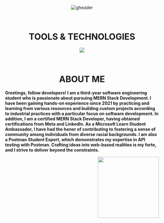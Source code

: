 <div align="center" width="50">
  
![gheader](https://iili.io/HO2glqX.jpg)
  
<div align="center">
  
<!--- a bit of vertical space & languages text --->
<div>&nbsp;</div>
<h1 align="center">
TOOLS & TECHNOLOGIES
</h1>

<div></div>
  
<!--- language icons --->
<p align="center">
<a href="https://skillicons.dev">
<img src="https://skillicons.dev/icons?i=html,css,sass,bootstrap,js,react,mui,nodejs,expressjs,mongodb,mysql,firebase,redux,regex,postman,netlify,vercel" /></a>
</p>
 
<div>&nbsp;</div>

<h1 align="center">
ABOUT ME
</h1>	
 
<p align="left"><b>Greetings, fellow developers! I am a third-year software engineering student who is passionate about pursuing MERN Stack Development. I have been gaining hands-on experience since 2021 by practicing and learning from various resources and building custom projects according to industrial practices with a particular focus on software development. In addition, I am a certified MERN Stack Developer, having obtained certifications from Meta and LinkedIn. As a Microsoft Learn Student Ambassador, I have had the honor of contributing to fostering a sense of community among individuals from diverse racial backgrounds. I am also a Postman Student Expert, which demonstrates my expertise in API testing with Postman. Crafting ideas into web-based realities is my forte, and I strive to deliver beyond the constraints.</b><p/>	

<div align="right">
<img src="https://iili.io/Hkr7GMQ.webp" width="200" height="200"/>
<div/> 
